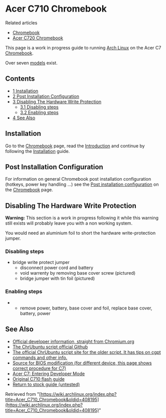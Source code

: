 # Acer C710 Chromebook

Related articles

*   [Chromebook](/index.php/Chromebook "Chromebook")
*   [Acer C720 Chromebook](/index.php/Acer_C720_Chromebook "Acer C720 Chromebook")

This page is a work in progress guide to running [Arch Linux](/index.php/Arch_Linux "Arch Linux") on the Acer C7 [Chromebook](/index.php/Chromebook "Chromebook").

Over seven [models](http://us.acer.com/ac/en/US/content/models/chromebooks/chromebook-c) exist.

## Contents

*   [1 Installation](#Installation)
*   [2 Post Installation Configuration](#Post_Installation_Configuration)
*   [3 Disabling The Hardware Write Protection](#Disabling_The_Hardware_Write_Protection)
    *   [3.1 Disabling steps](#Disabling_steps)
    *   [3.2 Enabling steps](#Enabling_steps)
*   [4 See Also](#See_Also)

## Installation

Go to the [Chromebook](/index.php/Chromebook "Chromebook") page, read the [Introduction](/index.php/Chromebook#Introduction "Chromebook") and continue by following the [Installation](/index.php/Chromebook#Installation "Chromebook") guide.

## Post Installation Configuration

For information on general Chromebook post installation configuration (hotkeys, power key handling ...) see the [Post installation configuration](/index.php/Chromebook#Post_installation_configuration "Chromebook") on the [Chromebook](/index.php/Chromebook "Chromebook") page.

## Disabling The Hardware Write Protection

**Warning:** This section is a work in progress following it while this warning still exists will probably leave you with a non working system.

You would need an aluminium foil to short the hardware write-protection jumper.

### Disabling steps

*   bridge write protect jumper
    *   disconnect power cord and battery
    *   void warrenty by removing base cover screw (pictured)
    *   bridge jumper with tin foil (pictured)

### Enabling steps

*   *   remove power, battery, base cover and foil, replace base cover, battery, power

## See Also

*   [Official developer information, straight from Chromium.org](http://www.chromium.org/chromium-os/developer-information-for-chrome-os-devices/acer-c7-chromebook)
*   [The ChrUbuntu script official Github](http://github.com/jay0lee/chrubuntu-script)
*   [The official ChrUbuntu script site for the older script. It has tips on cgpt commands and other info.](http://chromeos-cr48.blogspot.com/2013/05/chrubuntu-one-script-to-rule-them-all_31.html)
*   [Source for BIOS modification (for different device, this page shows correct procedure for C7)](http://johnlewis.ie/neutering-the-developer-mode-screen-on-your-chromebook/)
*   [Acer C7: Entering Developer Mode](http://www.chromium.org/chromium-os/developer-information-for-chrome-os-devices/acer-c7-chromebook#TOC-Entering-Developer-Mode)
*   [Original C710 flash guide](https://johnlewis.ie/mediawiki/index.php?title=Flashing_stock_firmware_to_a_coreboot_build_on_Acer_C7_(C710))
*   [Return to stock guide (untested)](https://johnlewis.ie/mediawiki/index.php?title=Flashing_coreboot_build_to_stock_firmware_or_different_coreboot_build_on_Acer_C7_(C710))

Retrieved from "[https://wiki.archlinux.org/index.php?title=Acer_C710_Chromebook&oldid=408195](https://wiki.archlinux.org/index.php?title=Acer_C710_Chromebook&oldid=408195)"